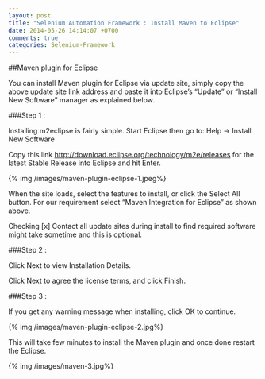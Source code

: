 ```yaml
---
layout: post
title: "Selenium Automation Framework : Install Maven to Eclipse"
date: 2014-05-26 14:14:07 +0700
comments: true
categories: Selenium-Framework
---
```


##Maven plugin for Eclipse

You can install Maven plugin for Eclipse via update site, simply copy the above update site link address and paste it into Eclipse’s “Update” or “Install New Software” manager as explained below.

<!--more-->

###Step 1 : 

Installing m2eclipse is fairly simple. Start Eclipse then go to: Help -> Install New Software

Copy this link http://download.eclipse.org/technology/m2e/releases for the latest Stable Release into Eclipse and hit Enter.

{% img /images/maven-plugin-eclipse-1.jpeg%}

When the site loads, select the features to install, or click the Select All button. For our requirement select “Maven Integration for Eclipse” as shown above.

Checking [x] Contact all update sites during install to find required software might take sometime and this is optional.

###Step 2 : 

Click Next to view Installation Details.

Click Next to agree the license terms, and click Finish.

###Step 3 :

If you get any warning message when installing, click OK to continue.

{% img /images/maven-plugin-eclipse-2.jpg%}

This will take few minutes to install the Maven plugin and once done restart the Eclipse.

{% img /images/maven-3.jpg%}

